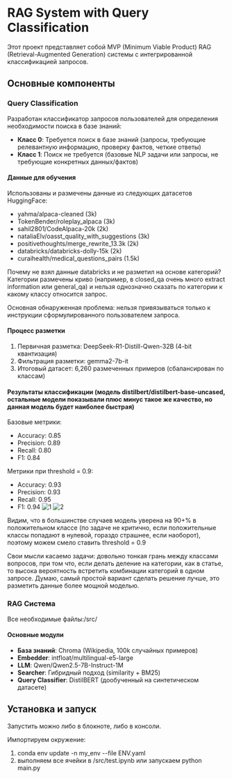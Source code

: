 # RAG System with Query Classification

Этот проект представляет собой MVP (Minimum Viable Product) RAG (Retrieval-Augmented Generation) системы с интегрированной классификацией запросов.

## Основные компоненты

### Query Classification

Разработан классификатор запросов пользователей для определения необходимости поиска в базе знаний:
- **Класс 0**: Требуется поиск в базе знаний (запросы, требующие релевантную информацию, проверку фактов, четкие ответы)
- **Класс 1**: Поиск не требуется (базовые NLP задачи или запросы, не требующие конкретных данных/фактов)

#### Данные для обучения
Использованы и размечены данные из следующих датасетов HuggingFace:
- yahma/alpaca-cleaned (3k)
- TokenBender/roleplay_alpaca (3k)
- sahil2801/CodeAlpaca-20k (2k)
- nataliaElv/oasst_quality_with_suggestions (3k)
- positivethoughts/merge_rewrite_13.3k (2k)
- databricks/databricks-dolly-15k (2k)
- curaihealth/medical_questions_pairs (1.5k)

Почему не взял данные databricks и не разметил на основе категорий? Категории размечены криво (например, в closed_qa очень много extract information или general_qa) и нельзя однозначно сказать по категории к какому классу относится запрос. 

Основная обнаруженная проблема: нельзя привязываться только к инструкции сформулированного пользователем запроса. 

#### Процесс разметки
1. Первичная разметка: DeepSeek-R1-Distill-Qwen-32B (4-bit квантизация)
2. Фильтрация разметки: gemma2-7b-it
3. Итоговый датасет: 6,260 размеченных примеров (сбалансирован по классам)

#### Результаты классификации (модель distilbert/distilbert-base-uncased, остальные модели показывали плюс минус такое же качество, но данная модель будет наиболее быстрая)

Базовые метрики:
- Accuracy: 0.85
- Precision: 0.89
- Recall: 0.80
- F1: 0.84

Метрики при threshold = 0.9:
- Accuracy: 0.93
- Precision: 0.93
- Recall: 0.95
- F1: 0.94
![1](https://github.com/user-attachments/assets/b21caab7-b71c-4055-9c3c-172314011810)
![2](https://github.com/user-attachments/assets/19562ee1-a704-4a76-8db8-8c54df155867)

Видим, что в большинстве случаев модель уверена на 90+% в положительном классе (по задаче не критично, если положительные классы попадают в нулевой, гораздо страшнее, если наоборот), поэтому можем смело ставить threshold = 0.9


Свои мысли касаемо задачи: довольно тонкая грань между классами вопросов, при том что, если делать деление на категории, как в статье, то высока вероятность встретить комбинации категорий в одном запросе. Думаю, самый простой вариант сделать решение лучше, это разметить данные более мощной моделью.


### RAG Система

Все необходимые файлы:/src/

#### Основные модули
- **База знаний**: Chroma (Wikipedia, 100k случайных примеров)
- **Embedder**: intfloat/multilingual-e5-large
- **LLM**: Qwen/Qwen2.5-7B-Instruct-1M
- **Searcher**: Гибридный подход (similarity + BM25)
- **Query Classifier**: DistilBERT (дообученный на синтетическом датасете)

## Установка и запуск

Запустить можно либо в блокноте, либо в консоли.

Импортируем окружение: 
1. conda env update -n my_env --file ENV.yaml
2. выполняем все ячейки в /src/test.ipynb или запускаем python main.py
